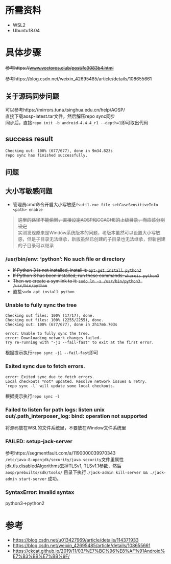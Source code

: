 # 所需资料
- WSL2
- Ubuntu18.04

# 具体步骤
 ~~参考https://www.vectoros.club/post/fe9083b4.html~~

参考https://blog.csdn.net/weixin_42695485/article/details/108655661
## 关于源码同步问题
可以参考https://mirrors.tuna.tsinghua.edu.cn/help/AOSP/ \
直接下载aosp-latest.tar文件，然后解压repo sync同步 \
同步后，直接`repo init -b android-4.4.4_r1 --depth=1`即可取出代码
## success result
```
Checking out: 100% (677/677), done in 9m34.823s
repo sync has finished successfully.
```
## 问题
## 大小写敏感问题
- 管理员cmd命令开启大小写敏感`fsutil.exe file setCaseSensitiveInfo <path> enable`
> ~~这里的路径不能偷懒，直接设定AOSP和CCACHE的上级目录，而应该分别设定~~ \
> 实测发现原来是Window系统版本的问题，老版本虽然可以设置大小写敏感，但是子目录无法继承，新版虽然已创建的子目录也无法继承，但新创建的子目录可以继承
### /usr/bin/env: ‘python’: No such file or directory
- ~~If Python 3 is not installed, install it: `apt-get install python3`~~
- ~~If Python 3 has been installed, run these commands: `whereis python3`~~
- ~~Then we create a symlink to it: `sudo ln -s /usr/bin/python3 /usr/bin/python`~~
- 直接`sudo apt install python`
### Unable to fully sync the tree
```
Checking out files: 100% (17/17), done.
Checking out files: 100% (2255/2255), done.
Checking out: 100% (677/677), done in 2h17m6.703s

error: Unable to fully sync the tree.
error: Downloading network changes failed.
Try re-running with "-j1 --fail-fast" to exit at the first error.
```
根据提示执行`repo sync -j1 --fail-fast`即可
### Exited sync due to fetch errors.
```
error: Exited sync due to fetch errors.
Local checkouts *not* updated. Resolve network issues & retry.
`repo sync -l` will update some local checkouts.
```
根据提示执行`repo sync -l`
### Failed to listen for path logs: listen unix out/.path_interposer_log: bind: operation not supported
将源码放在WSL的文件系统里，不要放在Window文件系统里
### FAILED: setup-jack-server
参考https://segmentfault.com/a/1190000039970343 \
`/etc/java-8-openjdk/security/java.security`文件里属性jdk.tls.disabledAlgorithms去掉TLSv1, TLSv1.1参数，然后`aosp/prebuilts/sdk/tools/` 目录下执行`./jack-admin kill-server && ./jack-admin start-server` 成功。
### SyntaxError: invalid syntax
python3->python2
# 参考
- https://blog.csdn.net/u013427969/article/details/114371933
- https://blog.csdn.net/weixin_42695485/article/details/108655661
- https://ckcat.github.io/2019/11/03/%E7%BC%96%E8%AF%91Android%E7%B3%BB%E7%BB%9F/

